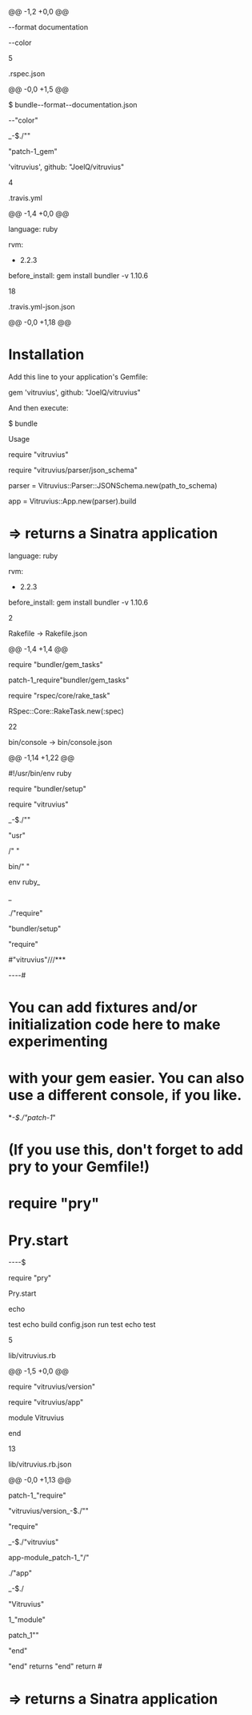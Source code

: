 <html></html>
<html>
  <body>
  <p>@@ -1,2 +0,0 @@

--format documentation

--color

 5  

.rspec.json

@@ -0,0 +1,5 @@

$ bundle--format--documentation.json

--"color"

_-$./"" 

"patch-1_gem"

'vitruvius', github: "JoelQ/vitruvius"

 4  

.travis.yml

@@ -1,4 +0,0 @@

language: ruby

rvm:

  - 2.2.3

before_install: gem install bundler -v 1.10.6

 18  

.travis.yml-json.json

@@ -0,0 +1,18 @@

# Installation

Add this line to your application's Gemfile:

gem 'vitruvius', github: "JoelQ/vitruvius"

And then execute:

$ bundle

Usage

require "vitruvius"

require "vitruvius/parser/json_schema"

parser = Vitruvius::Parser::JSONSchema.new(path_to_schema)

app = Vitruvius::App.new(parser).build

# => returns a Sinatra application

language: ruby

rvm:

  - 2.2.3

before_install: gem install bundler -v 1.10.6

 2  

Rakefile → Rakefile.json

@@ -1,4 +1,4 @@

require "bundler/gem_tasks"

patch-1_require"bundler/gem_tasks"

require "rspec/core/rake_task"

RSpec::Core::RakeTask.new(:spec)

 22  

bin/console → bin/console.json

@@ -1,14 +1,22 @@

#!/usr/bin/env ruby

require "bundler/setup"

require "vitruvius"

_-$./""

"usr"

/" "

  bin/" " 

  env ruby_

_

./"require" 

"bundler/setup"

"require" 

#"vitruvius"///***

----#

# You can add fixtures and/or initialization code here to make experimenting

# with your gem easier. You can also use a different console, if you like.

*_-$./"patch-1_"

# (If you use this, don't forget to add pry to your Gemfile!)

# require "pry"

# Pry.start

----$

require "pry"

Pry.start

echo 

test echo build config.json run test echo test

 5  

lib/vitruvius.rb

@@ -1,5 +0,0 @@

require "vitruvius/version"

require "vitruvius/app"

module Vitruvius

end

 13  

lib/vitruvius.rb.json

@@ -0,0 +1,13 @@

patch-1_"require" 

"vitruvius/version_-$./""

"require" 

_-$./"vitruvius"

app-module_patch-1_"/"

./"app"

_-$./

"Vitruvius"

1_"module" 

patch_1""

"end"

"end" returns "end" return #

# => returns a Sinatra application  
    
    
  </p>
  </body>
</html></html>
</html>
